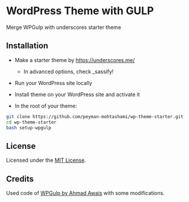 # WordPress Theme with GULP

Merge WPGulp with underscores starter theme

## Installation

-   Make a starter theme by https://underscores.me/

    -   In advanced options, check \_sassify!

-   Run your WordPress site locally

-   Install theme on your WordPress site and activate it

-   In the root of your theme:

```bash
git clone https://github.com/peyman-mohtashami/wp-theme-starter.git
cd wp-theme-starter
bash setup-wpgulp
```

## License

Licensed under the [MIT License](http://opensource.org/licenses/MIT).

## Credits

Used code of [WPGulp by Ahmad Awais](https://github.com/ahmadawais/WPGulp) with some modifications.
